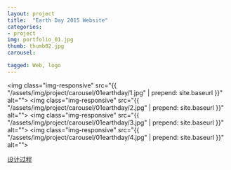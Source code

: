 ```yaml
---
layout: project
title:  "Earth Day 2015 Website"
categories:
- project
img: portfolio_01.jpg
thumb: thumb02.jpg
carousel:

tagged: Web, logo
---
```

<img class="img-responsive" src="{{ "/assets/img/project/carousel/01earthday/1.jpg" | prepend: site.baseurl }}" alt="">
<img class="img-responsive" src="{{ "/assets/img/project/carousel/01earthday/2.jpg" | prepend: site.baseurl }}" alt="">
<img class="img-responsive" src="{{ "/assets/img/project/carousel/01earthday/3.jpg" | prepend: site.baseurl }}" alt="">
<img class="img-responsive" src="{{ "/assets/img/project/carousel/01earthday/4.jpg" | prepend: site.baseurl }}" alt="">

<a class="button" href="http://xinyu0.github.io/earth_day_2015_styleguide/process.html" target="_blank">设计过程</a>